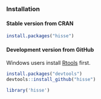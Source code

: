 
### Installation

#### Stable version from CRAN


```r
install.packages("hisse")
```

#### Development version from GitHub

Windows users install [Rtools](http://cran.r-project.org/bin/windows/Rtools/) first.


```r
install.packages("devtools")
devtools::install_github("hisse")
```


```r
library('hisse')
```
